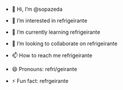 - 👋 Hi, I’m @sopazeda
- 👀 I’m interested in refrigeirante
- 🌱 I’m currently learning refrigeirante
- 💞️ I’m looking to collaborate on refrigeirante
- 📫 How to reach me refrigeirante
- 😄 Pronouns: refri/geirante

- ⚡ Fun fact: refrgeirante

<!---
lorraine110/lorraine110 is a ✨ special ✨ repository because its `README.md` (this file) appears on your GitHub profile.
You can click the Preview link to take a look at your changes.
--->
